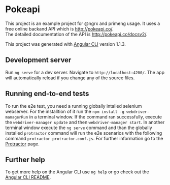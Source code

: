 # Pokeapi

This project is an example project for @ngrx and primeng usage. It uses a free online backand API which is http://pokeapi.co/.  
The detailed documentation of the API is http://pokeapi.co/docsv2/.

This project was generated with [Angular CLI](https://github.com/angular/angular-cli) version 1.1.3.

## Development server

Run `ng serve` for a dev server. Navigate to `http://localhost:4200/`. The app will automatically reload if you change any of the source files.

## Running end-to-end tests

To run the e2e test, you need a running globally intalled selenium webserver. For the installtion of it run the `npm install -g webdriver-managerRun` in a terminal window. If the command ran successfully, execute the `webdriver-manager update` and then `webdriver-manager start`. In another terminal window execute the `ng serve` command and than the globally installed `protractor` command will run the e2e scenarios with the following command `protractor protractor.conf.js`. For further information go to the [Protractor](http://www.protractortest.org/) page.

## Further help

To get more help on the Angular CLI use `ng help` or go check out the [Angular CLI README](https://github.com/angular/angular-cli/blob/master/README.md).
